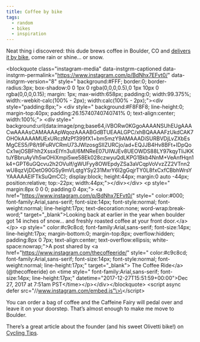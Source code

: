 ```yaml
---
title: Coffee by bike
tags:
  - random
  - bikes
  - inspiration
---
```


Neat thing i discovered: this dude brews coffee in Boulder, CO and [delivers it by bike](https://thecoffeeride.com), come rain or shine… or snow.

\<blockquote class="instagram-media" data-instgrm-captioned data-instgrm-permalink="https://www.instagram.com/p/BdNhx7EFvt0/" data-instgrm-version="8" style=" background:#FFF; border:0; border-radius:3px; box-shadow:0 0 1px 0 rgba(0,0,0,0.5),0 1px 10px 0 rgba(0,0,0,0.15); margin: 1px; max-width:658px; padding:0; width:99.375%; width:-webkit-calc(100% - 2px); width:calc(100% - 2px);"\>\<div style="padding:8px;"\> \<div style=" background:#F8F8F8; line-height:0; margin-top:40px; padding:26.15740740740741% 0; text-align:center; width:100%;"\> \<div style=" background:url(data:image/png;base64,iVBORw0KGgoAAAANSUhEUgAAACwAAAAsCAMAAAApWqozAAAABGdBTUEAALGPC/xhBQAAAAFzUkdCAK7OHOkAAAAMUExURczMzPf399fX1+bm5mzY9AMAAADiSURBVDjLvZXbEsMgCES5/P8/t9FuRVCRmU73JWlzosgSIIZURCjo/ad+EQJJB4Hv8BFt+IDpQoCx1wjOSBFhh2XssxEIYn3ulI/6MNReE07UIWJEv8UEOWDS88LY97kqyTliJKKtuYBbruAyVh5wOHiXmpi5we58Ek028czwyuQdLKPG1Bkb4NnM+VeAnfHqn1k4+GPT6uGQcvu2h2OVuIf/gWUFyy8OWEpdyZSa3aVCqpVoVvzZZ2VTnn2wU8qzVjDDetO90GSy9mVLqtgYSy231MxrY6I2gGqjrTY0L8fxCxfCBbhWrsYYAAAAAElFTkSuQmCC); display:block; height:44px; margin:0 auto -44px; position:relative; top:-22px; width:44px;"\>\</div\>\</div\> \<p style=" margin:8px 0 0 0; padding:0 4px;"\> \<a href="https://www.instagram.com/p/BdNhx7EFvt0/" style=" color:#000; font-family:Arial,sans-serif; font-size:14px; font-style:normal; font-weight:normal; line-height:17px; text-decoration:none; word-wrap:break-word;" target="_blank"\>Looking back at earlier in the year when boulder got 14 inches of snow... and freshly roasted coffee at your front door.\</a\>\</p\> \<p style=" color:#c9c8cd; font-family:Arial,sans-serif; font-size:14px; line-height:17px; margin-bottom:0; margin-top:8px; overflow:hidden; padding:8px 0 7px; text-align:center; text-overflow:ellipsis; white-space:nowrap;"\>A post shared by \<a href="https://www.instagram.com/thecoffeeride/" style=" color:#c9c8cd; font-family:Arial,sans-serif; font-size:14px; font-style:normal; font-weight:normal; line-height:17px;" target="_blank"\> The Coffee Ride\</a\> (@thecoffeeride) on \<time style=" font-family:Arial,sans-serif; font-size:14px; line-height:17px;" datetime="2017-12-27T15:51:59+00:00"\>Dec 27, 2017 at 7:51am PST\</time\>\</p\>\</div\>\</blockquote\> \<script async defer src="//www.instagram.com/embed.js"\>\</script\>

You can order a bag of coffee and the Caffeine Fairy will pedal over and leave it on your doorstep. That’s almost enough to make me move to Boulder.

There’s a great article about the founder (and his sweet Olivetti bike!) on [Cycling Tips](https://cyclingtips.com/2018/05/bikes-of-the-bunch-olivetti-bicycles-more-cowbell/).